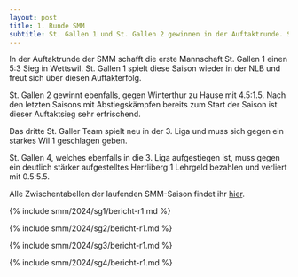 ```yaml
---
layout: post
title: 1. Runde SMM
subtitle: St. Gallen 1 und St. Gallen 2 gewinnen in der Auftaktrunde. St. Gallen 3 und St. Gallen 4 verlieren beide.
---
```


In der Auftaktrunde der SMM schafft die erste Mannschaft St. Gallen 1 einen 5:3 Sieg in Wettswil. St. Gallen 1 spielt
diese Saison wieder in der NLB und freut sich über diesen Auftakterfolg.

St. Gallen 2 gewinnt ebenfalls, gegen Winterthur zu Hause mit 4.5:1.5. Nach den letzten Saisons mit Abstiegskämpfen
bereits zum Start der Saison ist dieser Auftaktsieg sehr erfrischend.

Das dritte St. Galler Team spielt neu in der 3. Liga und muss sich gegen ein starkes Wil 1 geschlagen geben.

St. Gallen 4, welches ebenfalls in die 3. Liga aufgestiegen ist, muss gegen ein deutlich stärker aufgestelltes
Herrliberg 1 Lehrgeld bezahlen und verliert mit 0.5:5.5.

Alle Zwischentabellen der laufenden SMM-Saison findet ihr [hier](/smm/2023/sg1).

{% include smm/2024/sg1/bericht-r1.md %}

{% include smm/2024/sg2/bericht-r1.md %}

{% include smm/2024/sg3/bericht-r1.md %}

{% include smm/2024/sg4/bericht-r1.md %}

<style>
table th, table td:nth-of-type(4) {
    white-space: nowrap;
}
</style>
